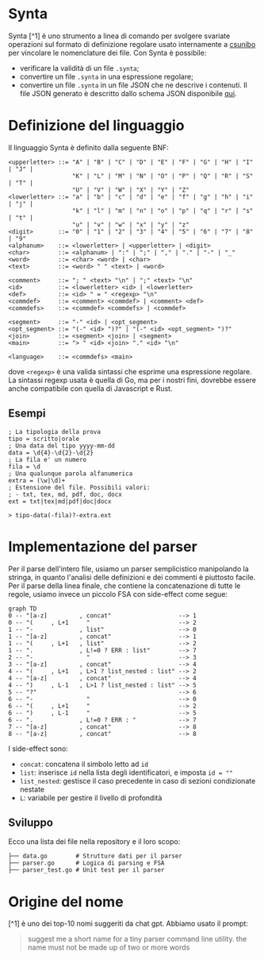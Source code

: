 # Synta

Synta [^1] è uno strumento a linea di comando per svolgere svariate operazioni
sul formato di definizione regolare usato internamente a
[csunibo](https://github.com/csunibo) per vincolare le nomenclature dei file.
Con Synta è possibile:

- verificare la validità di un file `.synta`;
- convertire un file `.synta` in una espressione regolare;
- convertire un file `.synta` in un file JSON che ne descrive i contenuti.
  Il file JSON generato è descritto dallo schema JSON disponibile [qui](TODO).

# Definizione del linguaggio

Il linguaggio Synta è definito dalla seguente BNF:

```bnf
<upperletter> ::= "A" | "B" | "C" | "D" | "E" | "F" | "G" | "H" | "I" | "J" |
                  "K" | "L" | "M" | "N" | "O" | "P" | "Q" | "R" | "S" | "T" |
                  "U" | "V" | "W" | "X" | "Y" | "Z"
<lowerletter> ::= "a" | "b" | "c" | "d" | "e" | "f" | "g" | "h" | "i" | "j" |
                  "k" | "l" | "m" | "n" | "o" | "p" | "q" | "r" | "s" | "t" |
                  "u" | "v" | "w" | "x" | "y" | "z"
<digit>       ::= "0" | "1" | "2" | "3" | "4" | "5" | "6" | "7" | "8" | "9"
<alphanum>    ::= <lowerletter> | <upperletter> | <digit>
<char>        ::= <alphanum> | ":" | ";" | "," | "." | "-" | "_"
<word>        ::= <char> <word> | <char>
<text>        ::= <word> " " <text> | <word>

<comment>     ::= "; " <text> "\n" | ";" <text> "\n"
<id>          ::= <lowerletter> <id> | <lowerletter>
<def>         ::= <id> " = " <regexp> "\n"
<commdef>     ::= <comment> <commdef> | <comment> <def>
<commdefs>    ::= <commdef> <commdefs> | <commdef>

<segment>     ::= "-" <id> | <opt_segment>
<opt_segment> ::= "(-" <id> ")?" | "(-" <id> <opt_segment> ")?"
<join>        ::= <segment> <join> | <segment>
<main>        ::= "> " <id> <join> "." <id> "\n"

<language>    ::= <commdefs> <main>
```

dove `<regexp>` è una valida sintassi che esprime una espressione regolare.
La sintassi regexp usata è quella di Go, ma per i nostri fini, dovrebbe essere
anche compatibile con quella di Javascript e Rust.

## Esempi

```
; La tipologia della prova
tipo = scritto|orale
; Una data del tipo yyyy-mm-dd
data = \d{4}-\d{2}-\d{2}
; La fila e' un numero
fila = \d
; Una qualunque parola alfanumerica
extra = (\w|\d)+
; Estensione del file. Possibili valori:
; - txt, tex, md, pdf, doc, docx
ext = txt|tex|md|pdf|doc|docx

> tipo-data(-fila)?-extra.ext
```

# Implementazione del parser

Per il parse dell'intero file, usiamo un parser semplicistico manipolando la
stringa, in quanto l'analisi delle definizioni e dei commenti è piuttosto facile.
Per il parse della linea finale, che contiene la concatenazione di tutte le
regole, usiamo invece un piccolo FSA con side-effect come segue:

``` mermaid
graph TD
0 -- "[a-z]         , concat"                   --> 1
0 -- "(     , L+1     "                         --> 2
1 -- "-             , list"                     --> 0
1 -- "[a-z]         , concat"                   --> 1
1 -- "(     , L+1   , list"                     --> 2
1 -- ".             , L!=0 ? ERR : list"        --> 7
2 -- "-               "                         --> 3
3 -- "[a-z]         , concat"                   --> 4
4 -- "(     , L+1   , L>1 ? list_nested : list" --> 2
4 -- "[a-z]         , concat"                   --> 4
4 -- ")     , L-1   , L>1 ? list_nested : list" --> 5
5 -- "?"                                        --> 6
6 -- "-               "                         --> 0
6 -- "(     , L+1     "                         --> 2
6 -- ")     , L-1     "                         --> 5
6 -- ".             , L!=0 ? ERR : "            --> 7
7 -- "[a-z]         , concat"                   --> 8
8 -- "[a-z]         , concat"                   --> 8
```

I side-effect sono:
- `concat`: concatena il simbolo letto ad `id`
- `list`: inserisce `id` nella lista degli identificatori, e imposta `id = ""`
- `list_nested`: gestisce il caso precedente in caso di sezioni condizionate nestate
- `L`: variabile per gestire il livello di profondità

## Sviluppo

Ecco una lista dei file nella repository e il loro scopo:
```
├── data.go        # Strutture dati per il parser
├── parser.go      # Logica di parsing e FSA
├── parser_test.go # Unit test per il parser
```

# Origine del nome

[^1] è uno dei top-10 nomi suggeriti da chat gpt. Abbiamo usato il prompt:

> suggest me a short name for a tiny parser command line utility. the name must
> not be made up of two or more words
